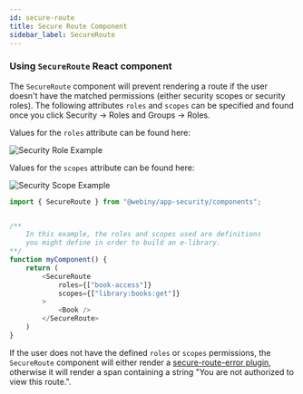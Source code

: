 ```yaml
---
id: secure-route
title: Secure Route Component
sidebar_label: SecureRoute
---
```


### Using `SecureRoute` React component

The `SecureRoute` component will prevent rendering a route if the user doesn't have the matched permissions (either security scopes or security roles).
The following attributes `roles` and `scopes` can be specified and found once you click Security -> Roles and Groups -> Roles.

Values for the `roles` attribute can be found here:

![Security Role Example](/img/webiny-apps/security/development/api/GraphQLHelpers/security-roles.png)

Values for the `scopes` attribute can be found here:

![Security Scope Example](/img/webiny-apps/security/development/api/GraphQLHelpers/security-scope.png)

```js
import { SecureRoute } from "@webiny/app-security/components";


/**
    In this example, the roles and scopes used are definitions
    you might define in order to build an e-library.
**/
function myComponent() {
    return (
        <SecureRoute
            roles={["book-access"]}
            scopes={["library:books:get"]}
        >
            <Book />
        </SecureRoute>
    )
}
```

If the user does not have the defined `roles` or `scopes` permissions, the `SecureRoute` component will either render a [secure-route-error plugin](/docs/webiny-apps/security/development/plugin-reference/app#secure-route-error), otherwise it will render a span containing a string "You are not authorized to view this route.".